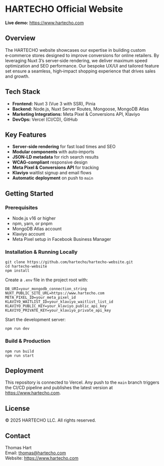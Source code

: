 # HARTECHO Official Website

**Live demo:** https://www.hartecho.com

## Overview

The HARTECHO website showcases our expertise in building custom e‑commerce stores designed to improve conversions for online retailers. By leveraging Nuxt 3’s server‑side rendering, we deliver maximum speed optimization and SEO performance. Our bespoke UX/UI and tailored feature set ensure a seamless, high‑impact shopping experience that drives sales and growth.

## Tech Stack

- **Frontend:** Nuxt 3 (Vue 3 with SSR), Pinia  
- **Backend:** Node.js, Nuxt Server Routes, Mongoose, MongoDB Atlas  
- **Marketing Integrations:** Meta Pixel & Conversions API, Klaviyo  
- **DevOps:** Vercel (CI/CD), GitHub  

## Key Features

- **Server‑side rendering** for fast load times and SEO  
- **Modular components** with auto‑imports  
- **JSON‑LD metadata** for rich search results  
- **WCAG‑compliant** responsive design  
- **Meta Pixel & Conversions API** for tracking  
- **Klaviyo** waitlist signup and email flows  
- **Automatic deployment** on push to `main`  

## Getting Started

### Prerequisites

- Node.js v16 or higher  
- npm, yarn, or pnpm  
- MongoDB Atlas account  
- Klaviyo account  
- Meta Pixel setup in Facebook Business Manager  

### Installation & Running Locally

    git clone https://github.com/hartecho/hartecho-website.git
    cd hartecho-website
    npm install

Create a `.env` file in the project root with:

    DB_URI=your_mongodb_connection_string
    NUXT_PUBLIC_SITE_URL=https://www.hartecho.com
    META_PIXEL_ID=your_meta_pixel_id
    KLAVIYO_WAITLIST_ID=your_klaviyo_waitlist_list_id
    KLAVIYO_PUBLIC_KEY=your_klaviyo_public_api_key
    KLAVIYO_PRIVATE_KEY=your_klaviyo_private_api_key

Start the development server:

    npm run dev

### Build & Production

    npm run build
    npm run start

## Deployment

This repository is connected to Vercel. Any push to the `main` branch triggers the CI/CD pipeline and publishes the latest version at https://www.hartecho.com.

## License

© 2025 HARTECHO LLC. All rights reserved.

## Contact

Thomas Hart  
Email: thomas@hartecho.com  
Website: https://www.hartecho.com  
